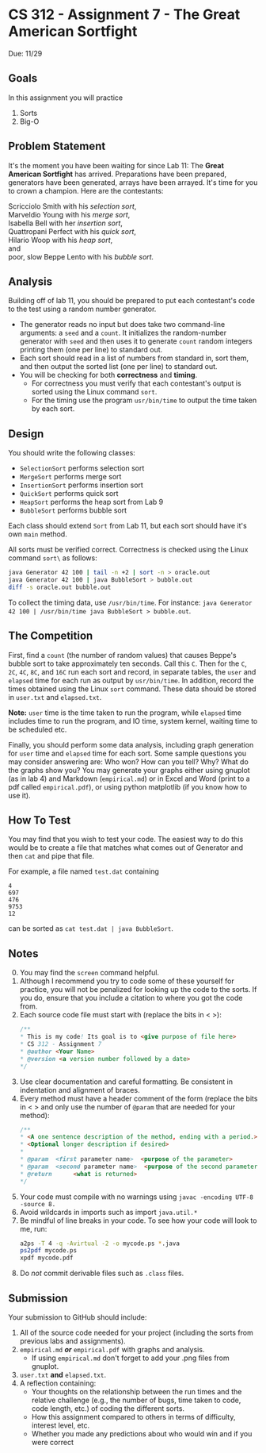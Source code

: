 # CS 312 - Assignment 7 - The Great American Sortfight
Due: 11/29

## Goals
In this assignment you will practice
1. Sorts
2. Big-O

## Problem Statement
It's the moment you have been waiting for since Lab 11: The **Great American Sortfight** has arrived. Preparations have been prepared, generators have been generated, arrays have been arrayed. It's time for you to crown a champion. Here are the contestants:

Scricciolo Smith with his *selection sort*,  
Marveldio Young with his *merge sort*,  
Isabella Bell with her *insertion sort*,  
Quattropani Perfect with his *quick sort*,   
Hilario Woop with his *heap sort*,  
and  
poor, slow Beppe Lento with his *bubble sort.*

## Analysis
Building off of lab 11, you should be prepared to put each contestant's code to the test using a random number generator.
* The generator reads no input but does take two command-line arguments: a `seed` and a `count`. It initializes the random-number generator with `seed` and then uses it to generate `count` random integers printing them (one per line) to standard out.
* Each sort should read in a list of numbers from standard in, sort them, and then output the sorted list (one per line) to standard out.
* You will be checking for both **correctness** and **timing**. 
    * For correctness you must verify that each contestant's output is sorted using the Linux command `sort`. 
    * For the timing use the program `usr/bin/time` to output the time taken by each sort.

## Design
You should write the following classes:
* `SelectionSort` performs selection sort
* `MergeSort` performs merge sort
* `InsertionSort` performs insertion sort
* `QuickSort` performs quick sort
* `HeapSort` performs the heap sort from Lab 9
* `BubbleSort` performs bubble sort

Each class should extend `Sort` from Lab 11, but each sort should have it's own `main` method.

All sorts must be verified correct.
Correctness is checked using the Linux command `sort\` as follows:
```bash
java Generator 42 100 | tail -n +2 | sort -n > oracle.out
java Generator 42 100 | java BubbleSort > bubble.out
diff -s oracle.out bubble.out
```

To collect the timing data, use `/usr/bin/time`. For instance: `java Generator 42 100 | /usr/bin/time java BubbleSort > bubble.out`.

## The Competition

First, find a `count` (the number of random values) that causes Beppe's bubble sort to take approximately
ten seconds.  Call this `C`. Then for the `C`, `2C`, `4C`, `8C`, and `16C` run each sort and record, in separate tables, the `user` and `elapsed` time for each run as output by `usr/bin/time`. In addition, record the times obtained using the Linux `sort` command. These data should be stored in `user.txt` and `elapsed.txt`. 

**Note:** `user` time is the time taken to run the program, while `elapsed` time includes time to run the program, and IO time, system kernel, waiting time to be scheduled etc.

Finally, you should perform some data analysis, including graph generation for `user` time and `elapsed` time for each sort. Some sample questions you may consider answering are: Who won? How can you tell? Why? What do the graphs show you? You may generate your graphs either using gnuplot (as in lab 4) and Markdown (`empirical.md`) or in Excel and Word (print to a pdf called `empirical.pdf`), or using python matplotlib (if you know how to use it). 

## How To Test
You may find that you wish to test your code. The easiest way to do this would be to create a file that matches what comes out of Generator and then `cat` and pipe that file.

For example, a file named `test.dat` containing
```
4
697
476
9753
12
```
can be sorted as `cat test.dat | java BubbleSort`.

## Notes
0. You may find the `screen` command helpful.
1. Although I recommend you try to code some of these yourself for practice, you will not be penalized for looking up the code to the sorts. If you do, ensure that you include a citation to where you got the code from.
2. Each source code file must start with (replace the bits in < >):  
    ```java
    /**
    * This is my code! Its goal is to <give purpose of file here>
    * CS 312 - Assignment 7
    * @author <Your Name>
    * @version <a version number followed by a date>
    */
    ```
3. Use clear documentation and careful formatting. Be consistent in indentation and alignment of braces.
4. Every method must have a header comment of the form (replace the bits in < > and only use the number of `@param` that are needed for your method):  
    ```java
    /**
    * <A one sentence description of the method, ending with a period.>
    * <Optional longer description if desired>
    *
    * @param  <first parameter name>  <purpose of the parameter>
    * @param  <second parameter name>  <purpose of the second parameter>
    * @return      <what is returned>
    */
    ```
5. Your code must compile with no warnings using ``javac -encoding UTF-8 -source 8.``
6. Avoid wildcards in imports such as import ``java.util.*``
7. Be mindful of line breaks in your code. To see how your code will look to me, run:
    ```bash
    a2ps -T 4 -q -Avirtual -2 -o mycode.ps *.java
    ps2pdf mycode.ps
    xpdf mycode.pdf
    ```
8. Do *not* commit derivable files such as `.class` files.

## Submission
Your submission to GitHub should include:
1. All of the source code needed for your project (including the sorts from previous labs and assignments).
2. `empirical.md` ***or*** `empirical.pdf` with graphs and analysis.
    * If using `empirical.md` don't forget to add your .png files from gnuplot.
3. `user.txt` **and** `elapsed.txt`.
4. A reflection containing:
    * Your thoughts on the relationship between the run times and the relative challenge (e.g., the number of bugs, time taken to code, code length, etc.) 
of coding the different sorts.
    * How this assignment compared to others in terms of difficulty, interest level, etc.
    * Whether you made any predictions about who would win and if you were correct
